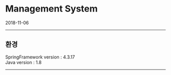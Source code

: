 # Management System
2018-11-06 <br>
<hr>
<h2>환경</h2>
SpringFramework version : 4.3.17<br>
Java version : 1.8<br>
<hr>
